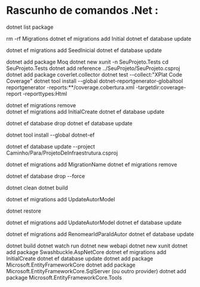 # Rascunho de comandos .Net :

dotnet list package

rm -rf Migrations
dotnet ef migrations add Initial
dotnet ef database update

dotnet ef migrations add SeedInicial
dotnet ef database update

dotnet add package Moq
dotnet new xunit -n SeuProjeto.Tests
cd SeuProjeto.Tests
dotnet add reference ../SeuProjeto/SeuProjeto.csproj
dotnet add package coverlet.collector
dotnet test --collect:"XPlat Code Coverage"
dotnet tool install --global dotnet-reportgenerator-globaltool
reportgenerator -reports:**/coverage.cobertura.xml -targetdir:coverage-report -reporttypes:Html


dotnet ef migrations remove    
dotnet ef migrations add InitialCreate
dotnet ef database update

dotnet ef database drop
dotnet ef database update

dotnet tool install --global dotnet-ef

dotnet ef database update --project Caminho/Para/ProjetoDeInfraestrutura.csproj

dotnet ef migrations add MigrationName
dotnet ef migrations remove

dotnet ef database drop --force

dotnet clean
dotnet build

dotnet ef migrations add UpdateAutorModel

dotnet restore

dotnet ef migrations add UpdateAutorModel
dotnet ef database update

dotnet ef migrations add RenomearIdParaIdAutor
dotnet ef database update

dotnet build
dotnet watch run
dotnet new webapi
dotnet new xunit
dotnet add package Swashbuckle.AspNetCore
dotnet ef migrations add InitialCreate
dotnet ef database update
dotnet add package Microsoft.EntityFrameworkCore
dotnet add package Microsoft.EntityFrameworkCore.SqlServer (ou outro provider)
dotnet add package Microsoft.EntityFrameworkCore.Tools



